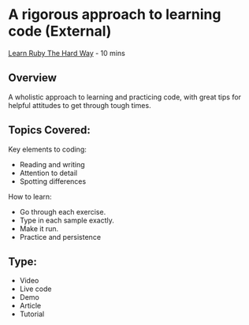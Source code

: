 # A rigorous approach to learning code (External)
[Learn Ruby The Hard Way](http://learnrubythehardway.org/book/intro.html) - 10 mins

## Overview
A wholistic approach to learning and practicing code, with great tips for helpful attitudes to get through tough times.

## Topics Covered:
Key elements to coding:
- Reading and writing
- Attention to detail
- Spotting differences

How to learn:
- Go through each exercise.
- Type in each sample exactly.
- Make it run.
- Practice and persistence


## Type:
- Video
- Live code
- Demo
- Article
- Tutorial
